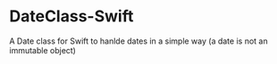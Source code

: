 DateClass-Swift
===============

A Date class for Swift to hanlde dates in a simple way (a date is not an immutable object)
